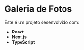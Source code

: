 # Galeria de Fotos

Este é um projeto desenvolvido com:

- **React**
- **Next.js**
- **TypeScript**

